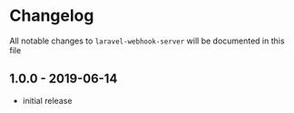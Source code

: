 # Changelog

All notable changes to `laravel-webhook-server` will be documented in this file

## 1.0.0 - 2019-06-14

- initial release
